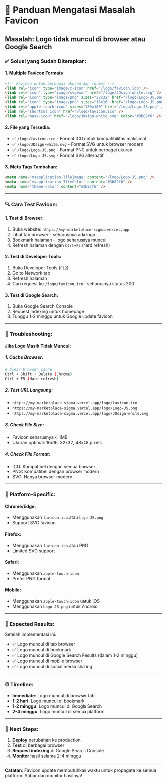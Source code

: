 # 🔧 Panduan Mengatasi Masalah Favicon

## Masalah: Logo tidak muncul di browser atau Google Search

### ✅ **Solusi yang Sudah Diterapkan:**

#### 1. **Multiple Favicon Formats**
```html
<!-- Favicon untuk berbagai ukuran dan format -->
<link rel="icon" type="image/x-icon" href="/logo/favicon.ico" />
<link rel="icon" type="image/svg+xml" href="/logo/JDsign-white.svg" />
<link rel="icon" type="image/png" sizes="32x32" href="/logo/Logo-JS.png" />
<link rel="icon" type="image/png" sizes="16x16" href="/logo/Logo-JS.png" />
<link rel="apple-touch-icon" sizes="180x180" href="/logo/Logo-JS.png" />
<link rel="shortcut icon" href="/logo/favicon.ico" />
<link rel="mask-icon" href="/logo/JDsign-white.svg" color="#3b82f6" />
```

#### 2. **File yang Tersedia:**
- ✅ `/logo/favicon.ico` - Format ICO untuk kompatibilitas maksimal
- ✅ `/logo/JDsign-white.svg` - Format SVG untuk browser modern
- ✅ `/logo/Logo-JS.png` - Format PNG untuk berbagai ukuran
- ✅ `/logo/Logo-JS.svg` - Format SVG alternatif

#### 3. **Meta Tags Tambahan:**
```html
<meta name="msapplication-TileImage" content="/logo/Logo-JS.png" />
<meta name="msapplication-TileColor" content="#3b82f6" />
<meta name="theme-color" content="#3b82f6" />
```

---

### 🔍 **Cara Test Favicon:**

#### **1. Test di Browser:**
1. Buka website: `https://my-marketplace-sigma.vercel.app`
2. Lihat tab browser - seharusnya ada logo
3. Bookmark halaman - logo seharusnya muncul
4. Refresh halaman dengan `Ctrl+F5` (hard refresh)

#### **2. Test di Developer Tools:**
1. Buka Developer Tools (`F12`)
2. Go to Network tab
3. Refresh halaman
4. Cari request ke `/logo/favicon.ico` - seharusnya status 200

#### **3. Test di Google Search:**
1. Buka Google Search Console
2. Request indexing untuk homepage
3. Tunggu 1-2 minggu untuk Google update favicon

---

### 🚨 **Troubleshooting:**

#### **Jika Logo Masih Tidak Muncul:**

##### **1. Cache Browser:**
```bash
# Clear browser cache
Ctrl + Shift + Delete (Chrome)
Ctrl + F5 (Hard refresh)
```

##### **2. Test URL Langsung:**
- `https://my-marketplace-sigma.vercel.app/logo/favicon.ico`
- `https://my-marketplace-sigma.vercel.app/logo/Logo-JS.png`
- `https://my-marketplace-sigma.vercel.app/logo/JDsign-white.svg`

##### **3. Check File Size:**
- Favicon seharusnya < 1MB
- Ukuran optimal: 16x16, 32x32, 48x48 pixels

##### **4. Check File Format:**
- ICO: Kompatibel dengan semua browser
- PNG: Kompatibel dengan browser modern
- SVG: Hanya browser modern

---

### 📱 **Platform-Specific:**

#### **Chrome/Edge:**
- Menggunakan `favicon.ico` atau `Logo-JS.png`
- Support SVG favicon

#### **Firefox:**
- Menggunakan `favicon.ico` atau PNG
- Limited SVG support

#### **Safari:**
- Menggunakan `apple-touch-icon`
- Prefer PNG format

#### **Mobile:**
- Menggunakan `apple-touch-icon` untuk iOS
- Menggunakan `Logo-JS.png` untuk Android

---

### 🎯 **Expected Results:**

Setelah implementasi ini:
- ✅ Logo muncul di tab browser
- ✅ Logo muncul di bookmark
- ✅ Logo muncul di Google Search Results (dalam 1-2 minggu)
- ✅ Logo muncul di mobile browser
- ✅ Logo muncul di social media sharing

---

### ⏰ **Timeline:**

- **Immediate**: Logo muncul di browser tab
- **1-2 hari**: Logo muncul di bookmark
- **1-2 minggu**: Logo muncul di Google Search
- **2-4 minggu**: Logo muncul di semua platform

---

### 🔄 **Next Steps:**

1. **Deploy** perubahan ke production
2. **Test** di berbagai browser
3. **Request indexing** di Google Search Console
4. **Monitor** hasil selama 2-4 minggu

---

**Catatan**: Favicon update membutuhkan waktu untuk propagate ke semua platform. Sabar dan monitor hasilnya!
